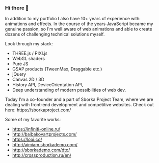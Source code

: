 ### Hi there 👋

In addition to my portfolio I also have 10+ years of experience with animations and effects. In the course of the years JavaScript became my genuine passion, so I'm well aware of web animations and able to create dozens of challenging technical solutions myself.

Look through my stack:

- THREE.js / PIXI.js
- WebGL shaders
- Pure JS
- GSAP products (TweenMax, Draggable etc.)
- jQuery
- Canvas 2D / 3D
- History API, DeviceOrientation API,
- Deep understanding of modern possibilities of web dev.

Today I'm a co-founder and a part of Sborka Project Team, where we are dealing with front-end development and competitive websites. Check out here: https://sborkaproject.com/

Some of my favorite works:
- https://infiniti-online.ru/
- http://baibakovartprojects.com/
- https://looi.co/
- http://aimiam.sborkademo.com/
- http://sborkademo.com/dto/
- http://crossproduction.ru/en/

<!--
**MichaelChistyakov/MichaelChistyakov** is a ✨ _special_ ✨ repository because its `README.md` (this file) appears on your GitHub profile.

Here are some ideas to get you started:

- 🔭 I’m currently working on ...
- 🌱 I’m currently learning ...
- 👯 I’m looking to collaborate on ...
- 🤔 I’m looking for help with ...
- 💬 Ask me about ...
- 📫 How to reach me: ...
- 😄 Pronouns: ...
- ⚡ Fun fact: ...
-->
